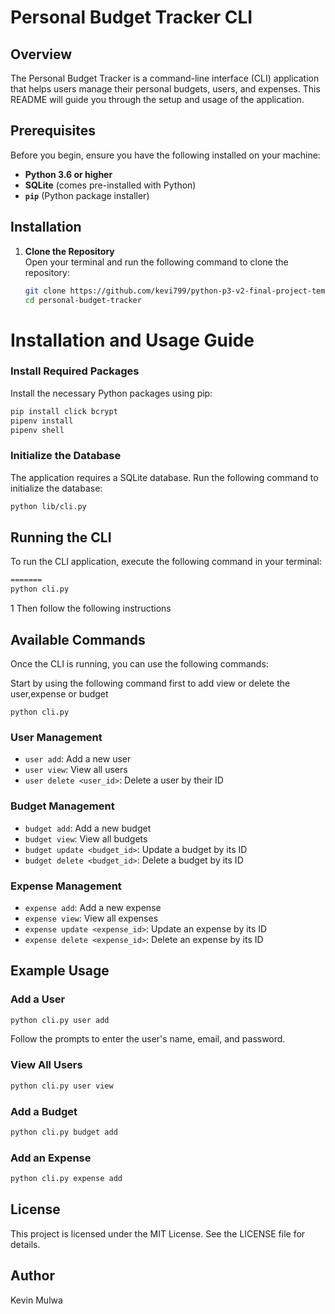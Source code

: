 # Personal Budget Tracker CLI

## Overview

The Personal Budget Tracker is a command-line interface (CLI) application that helps users manage their personal budgets, users, and expenses. This README will guide you through the setup and usage of the application.

## Prerequisites

Before you begin, ensure you have the following installed on your machine:

- **Python 3.6 or higher**
- **SQLite** (comes pre-installed with Python)
- **`pip`** (Python package installer)

## Installation

1. **Clone the Repository**  
   Open your terminal and run the following command to clone the repository:

   ```bash
   git clone https://github.com/kevi799/python-p3-v2-final-project-template
   cd personal-budget-tracker
   ```

# Installation and Usage Guide

### Install Required Packages

Install the necessary Python packages using pip:

```bash
pip install click bcrypt
pipenv install
pipenv shell
```

### Initialize the Database

The application requires a SQLite database. Run the following command to initialize the database:

```bash
python lib/cli.py
```

## Running the CLI

To run the CLI application, execute the following command in your terminal:

```bash
=======
python cli.py
```

 1 Then follow the following instructions

## Available Commands

Once the CLI is running, you can use the following commands:

Start by using the following command first to add view or delete the user,expense or budget

```
python cli.py
```

### User Management

- `user add`: Add a new user
- `user view`: View all users
- `user delete <user_id>`: Delete a user by their ID

### Budget Management

- `budget add`: Add a new budget
- `budget view`: View all budgets
- `budget update <budget_id>`: Update a budget by its ID
- `budget delete <budget_id>`: Delete a budget by its ID

### Expense Management

- `expense add`: Add a new expense
- `expense view`: View all expenses
- `expense update <expense_id>`: Update an expense by its ID
- `expense delete <expense_id>`: Delete an expense by its ID

## Example Usage

### Add a User

```bash
python cli.py user add
```

Follow the prompts to enter the user's name, email, and password.

### View All Users

```bash
python cli.py user view
```

### Add a Budget

```bash
python cli.py budget add
```

### Add an Expense

```bash
python cli.py expense add
```

## License

This project is licensed under the MIT License. See the LICENSE file for details.

## Author

Kevin Mulwa
